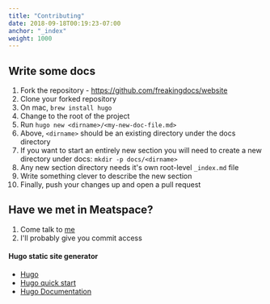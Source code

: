 ```yaml
---
title: "Contributing"
date: 2018-09-18T00:19:23-07:00
anchor: "_index"
weight: 1000
---
```


## Write some docs

1. Fork the repository - https://github.com/freakingdocs/website
1. Clone your forked repository
1. On mac, `brew install hugo`
1. Change to the root of the project
1. Run `hugo new <dirname>/<my-new-doc-file.md>`
1. Above, `<dirname>` should be an existing directory under the docs directory
1. If you want to start an entirely new section you will need to create a new directory under docs: `mkdir -p docs/<dirname>`
1. Any new section directory needs it's own root-level `_index.md` file
1. Write something clever to describe the new section
1. Finally, push your changes up and open a pull request

## Have we met in Meatspace?

1. Come talk to [me](https://github.com/andymoe)
1. I'll probably give you commit access

#### Hugo static site generator

* [Hugo](https://gohugo.io/)
* [Hugo quick start](https://gohugo.io/getting-started/quick-start)
* [Hugo Documentation](https://gohugo.io/documentation)